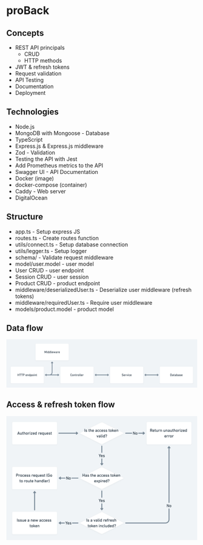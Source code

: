 # proBack


## Concepts
* REST API principals
    * CRUD
    * HTTP methods
* JWT & refresh tokens
* Request validation
* API Testing
* Documentation
* Deployment

## Technologies
* Node.js
* MongoDB with Mongoose - Database
* TypeScript
* Express.js & Express.js middleware
* Zod - Validation
* Testing the API with Jest
* Add Prometheus metrics to the API
* Swagger UI - API Documentation
* Docker (image)
* docker-compose (container)
* Caddy - Web server
* DigitalOcean

## Structure

   - app.ts - Setup express JS
   - routes.ts - Create routes function
   - utils/connect.ts - Setup database connection
   - utils/legger.ts - Setup logger
   - schema/ - Validate request middleware
   - model/user.model -  user model
   - User CRUD - user endpoint
   - Session CRUD -  user session
   - Product CRUD - product endpoint
   - middleware/deserializedUser.ts - Deserialize user middleware (refresh tokens)
   - middleware/requiredUser.ts - Require user middleware
   - models/product.model - product model



## Data flow
![](./diagrams/data-flow.png)


## Access & refresh token flow
![](./diagrams/refresh-token-flow.png)

